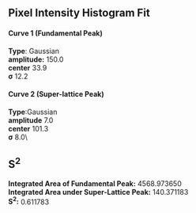 ## Pixel Intensity Histogram Fit

#### Curve 1 (Fundamental Peak)
**Type**: Gaussian\
**amplitude:** 150.0 \
**center**  33.9\
**σ**  12.2

 
#### Curve 2 (Super-lattice Peak)
**Type**:Gaussian\
**amplitude** 7.0\
**center** 101.3\
**σ** 8.0\


## S<sup>2</sup>
**Integrated Area of Fundamental Peak:** 4568.973650\
**Integrated Area under Super-Lattice Peak:** 140.371183\
**S<sup>2</sup>:** 0.611783
